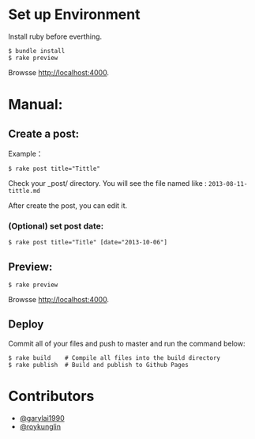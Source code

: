 # Set up Environment

Install ruby before everthing.

```
$ bundle install
$ rake preview
```

Browsse [http://localhost:4000](http://localhost:4000).

# Manual:

## Create a post:

Example：

```
$ rake post title="Tittle"
```
Check your _post/ directory. You will see the file named like : `2013-08-11-tittle.md`

After create the post, you can edit it.

### (Optional) set post date:

```
$ rake post title="Title" [date="2013-10-06"]
```

## Preview:

```
$ rake preview
```

Browsse [http://localhost:4000](http://localhost:4000).

## Deploy

Commit all of your files and push to master and run the command below:
```
$ rake build    # Compile all files into the build directory
$ rake publish  # Build and publish to Github Pages
```

# Contributors

- [@garylai1990](http://github.com/garylai1990)
- [@roykunglin](http://github.com/roykunglin)


